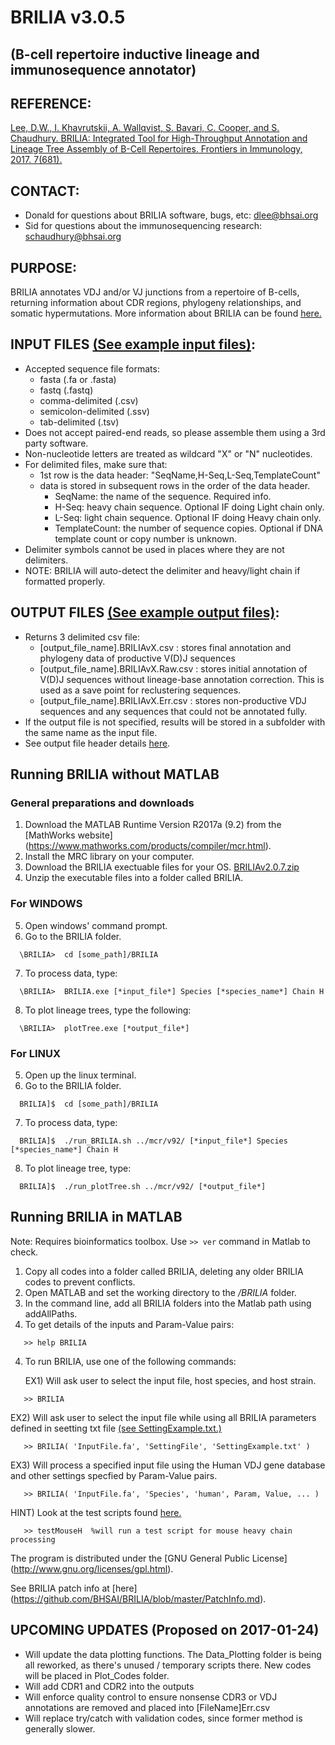 # BRILIA  v3.0.5
## (B-cell repertoire inductive lineage and immunosequence annotator)

## REFERENCE:
[Lee, D.W., I. Khavrutskii, A. Wallqvist, S. Bavari, C. Cooper, and S. Chaudhury. BRILIA: Integrated Tool for High-Throughput Annotation and Lineage Tree Assembly of B-Cell Repertoires. Frontiers in Immunology, 2017. 7(681).](http://journal.frontiersin.org/article/10.3389/fimmu.2016.00681/full)

## CONTACT:
  *  Donald for questions about BRILIA software, bugs, etc: dlee@bhsai.org  
  *  Sid for questions about the immunosequencing research: schaudhury@bhsai.org

## PURPOSE:

BRILIA annotates VDJ and/or VJ junctions from a repertoire of B-cells, returning information about CDR regions, phylogeny relationships, and somatic hypermutations. More information about BRILIA can be found [here.](http://journal.frontiersin.org/article/10.3389/fimmu.2016.00681/full)
  
## INPUT FILES [(See example input files)](): 
 
  * Accepted sequence file formats: 
    * fasta (.fa or .fasta)
    * fastq (.fastq)
    * comma-delimited (.csv)
    * semicolon-delimited (.ssv)
    * tab-delimited (.tsv)
  * Does not accept paired-end reads, so please assemble them using a 3rd party software.
  * Non-nucleotide letters are treated as wildcard "X" or "N" nucleotides.
  * For delimited files, make sure that:
    * 1st row is the data header: "SeqName,H-Seq,L-Seq,TemplateCount"
    * data is stored in subsequent rows in the order of the data header. 
      * SeqName: the name of the sequence. Required info.
      * H-Seq: heavy chain sequence. Optional IF doing Light chain only.
      * L-Seq: light chain sequence. Optional IF doing Heavy chain only.
      * TemplateCount: the number of sequence copies. Optional if DNA template count or copy number is unknown.
  * Delimiter symbols cannot be used in places where they are not delimiters.
  * NOTE: BRILIA will auto-detect the delimiter and heavy/light chain if formatted properly.

## OUTPUT FILES [(See example output files)](): 

  * Returns 3 delimited csv file:
    * [output_file_name].BRILIAvX.csv : stores final annotation and phylogeny data of productive V(D)J sequences
    * [output_file_name].BRILIAvX.Raw.csv : stores initial annotation of V(D)J sequences without lineage-base annotation correction. This is used as a save point for reclustering sequences. 
    * [output_file_name].BRILIAvX.Err.csv : stores non-productive VDJ sequences and any sequences that could not be annotated fully.
  * If the output file is not specified, results will be stored in a subfolder with the same name as the input file. 
  * See output file header details [here](https://github.com/BHSAI/BRILIA/blob/master/Support_Files/DataHeaderInfo.csv).

## Running BRILIA without MATLAB
### General preparations and downloads
1. Download the MATLAB Runtime Version R2017a (9.2) from the [MathWorks website] (https://www.mathworks.com/products/compiler/mcr.html).
2. Install the MRC library on your computer.
3. Download the BRILIA exectuable files for your OS. [BRILIAv2.0.7.zip](https://github.com/BHSAI/BRILIA/files/767682/BRILIAv2.0.7.zip)
4. Unzip the executable files into a folder called BRILIA.

### For WINDOWS
5. Open windows' command prompt.
6. Go to the BRILIA folder.
```
  \BRILIA>  cd [some_path]/BRILIA
```
7. To process data, type:
```
  \BRILIA>  BRILIA.exe [*input_file*] Species [*species_name*] Chain H
```
8. To plot lineage trees, type the following:
```
  \BRILIA>  plotTree.exe [*output_file*]
```

### For LINUX
5. Open up the linux terminal.
6. Go to the BRILIA folder.
```
  BRILIA]$  cd [some_path]/BRILIA
```
7. To process data, type:
```
  BRILIA]$  ./run_BRILIA.sh ../mcr/v92/ [*input_file*] Species [*species_name*] Chain H
```
8. To plot lineage tree, type:
```
  BRILIA]$  ./run_plotTree.sh ../mcr/v92/ [*output_file*]
```

## Running BRILIA in MATLAB 

Note: Requires bioinformatics toolbox. Use `>> ver` command in Matlab to check.
1. Copy all codes into a folder called BRILIA, deleting any older BRILIA codes to prevent conflicts.
2. Open MATLAB and set the working directory to the */BRILIA* folder.
3. In the command line, add all BRILIA folders into the Matlab path using addAllPaths.  
4. To get details of the inputs and Param-Value pairs:
```
   >> help BRILIA 
```
4. To run BRILIA, use one of the following commands:

   EX1) Will ask user to select the input file, host species, and host strain.
```
   >> BRILIA  
```
   
   EX2) Will ask user to select the input file while using all BRILIA parameters defined in seetting txt file [(see SettingExample.txt.)]()
```
   >> BRILIA( 'InputFile.fa', 'SettingFile', 'SettingExample.txt' )    
```

   EX3) Will process a specified input file using the Human VDJ gene database and other settings specfied by Param-Value pairs.
```
   >> BRILIA( 'InputFile.fa', 'Species', 'human', Param, Value, ... )  
```

   HINT) Look at the test scripts found [here.]()
```
   >> testMouseH  %will run a test script for mouse heavy chain processing
```


The program is distributed under the [GNU General Public License] (http://www.gnu.org/licenses/gpl.html).  

See BRILIA patch info at [here] (https://github.com/BHSAI/BRILIA/blob/master/PatchInfo.md).  

## UPCOMING UPDATES (Proposed on 2017-01-24)
  *  Will update the data plotting functions. The Data_Plotting folder is being all reworked, as there's unused / temporary scripts there. New codes will be placed in Plot_Codes folder.
  *  Will add CDR1 and CDR2 into the outputs
  *  Will enforce quality control to ensure nonsense CDR3 or VDJ annotations are removed and placed into [FileName]Err.csv
  *  Will replace try/catch with validation codes, since former method is generally slower.
